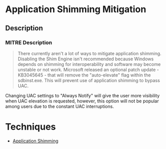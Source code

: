 
# Application Shimming Mitigation

## Description

### MITRE Description

> There currently aren't a lot of ways to mitigate application shimming. Disabling the Shim Engine isn't recommended because Windows depends on shimming for interoperability and software may become unstable or not work. Microsoft released an optional patch update - KB3045645 - that will remove the "auto-elevate" flag within the sdbinst.exe. This will prevent use of application shimming to bypass UAC. 

Changing UAC settings to "Always Notify" will give the user more visibility when UAC elevation is requested, however, this option will not be popular among users due to the constant UAC interruptions.


# Techniques


* [Application Shimming](../techniques/Application-Shimming.md)

